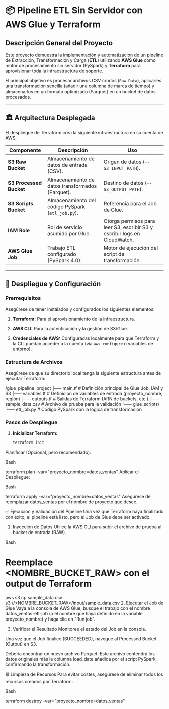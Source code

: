 # 📦 Pipeline ETL Sin Servidor con AWS Glue y Terraform

## Descripción General del Proyecto

Este proyecto demuestra la implementación y automatización de un pipeline de Extracción, Transformación y Carga (**ETL**) utilizando **AWS Glue** como motor de procesamiento sin servidor (PySpark) y **Terraform** para aprovisionar toda la infraestructura de soporte.

El principal objetivo es procesar archivos CSV crudos (`Raw Data`), aplicarles una transformación sencilla (añadir una columna de marca de tiempo) y almacenarlos en un formato optimizado (Parquet) en un bucket de datos procesados.

---

## 🏛️ Arquitectura Desplegada

El despliegue de Terraform crea la siguiente infraestructura en su cuenta de AWS:

| **Componente** | **Descripción** | **Uso** | 
| ----- | ----- | ----- | 
| **S3 Raw Bucket** | Almacenamiento de datos de entrada (CSV). | Origen de datos (`--S3_INPUT_PATH`). | 
| **S3 Processed Bucket** | Almacenamiento de datos transformados (Parquet). | Destino de datos (`--S3_OUTPUT_PATH`). | 
| **S3 Scripts Bucket** | Almacenamiento del código PySpark (`etl_job.py`). | Referencia para el Job de Glue. | 
| **IAM Role** | Rol de servicio asumido por Glue. | Otorga permisos para leer S3, escribir S3 y escribir logs en CloudWatch. | 
| **AWS Glue Job** | Trabajo ETL configurado (PySpark 4.0). | Motor de ejecución del script de transformación. | 

---

## 🚀 Despliegue y Configuración

### Prerrequisitos

Asegúrese de tener instalados y configurados los siguientes elementos:

1. **Terraform:** Para el aprovisionamiento de la infraestructura.

2. **AWS CLI:** Para la autenticación y la gestión de S3/Glue.

3. **Credenciales de AWS:** Configuradas localmente para que Terraform y la CLI puedan acceder a la cuenta (vía `aws configure` o variables de entorno).

### Estructura de Archivos

Asegúrese de que su directorio local tenga la siguiente estructura antes de ejecutar Terraform:

/glue_pipeline_project
├── main.tf             # Definición principal de Glue Job, IAM y S3
├── variables.tf        # Definición de variables de entrada (proyecto_nombre, región)
├── outputs.tf          # Salidas de Terraform (ARN de buckets, etc.)
├── sample_data.csv     # Archivo de prueba para la validación
└── glue_scripts/
└── etl_job.py      # Código PySpark con la lógica de transformación


### Pasos de Despliegue

1. **Inicializar Terraform:**

   ```bash
   terraform init
Planificar (Opcional, pero recomendado):

Bash

terraform plan -var="proyecto_nombre=datos_ventas"
Aplicar el Despliegue:

Bash

terraform apply -var="proyecto_nombre=datos_ventas"
Asegúrese de reemplazar datos_ventas por el nombre de proyecto que desee.

✅ Ejecución y Validación del Pipeline
Una vez que Terraform haya finalizado con éxito, el pipeline está listo, pero el Job de Glue debe ser activado.

1. Inyección de Datos
Utilice la AWS CLI para subir el archivo de prueba al bucket de entrada (RAW).

Bash

# Reemplace <NOMBRE_BUCKET_RAW> con el output de Terraform
aws s3 cp sample_data.csv s3://<NOMBRE_BUCKET_RAW>/input/sample_data.csv
2. Ejecutar el Job de Glue
Vaya a la consola de AWS Glue, busque el trabajo con el nombre datos_ventas-etl-job (o el nombre que haya definido en la variable proyecto_nombre) y haga clic en "Run job".

3. Verificar el Resultado
Monitoree el estado del Job en la consola.

Una vez que el Job finalice (SUCCEEDED), navegue al Processed Bucket (Output) en S3.

Debería encontrar un nuevo archivo Parquet. Este archivo contendrá los datos originales más la columna load_date añadida por el script PySpark, confirmando la transformación.

🗑️ Limpieza de Recursos
Para evitar costes, asegúrese de eliminar todos los recursos creados por Terraform:

Bash

terraform destroy -var="proyecto_nombre=datos_ventas"